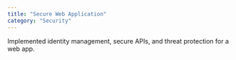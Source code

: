 ```yaml
---
title: "Secure Web Application"
category: "Security"
---
```


Implemented identity management, secure APIs, and threat protection for a web app.
